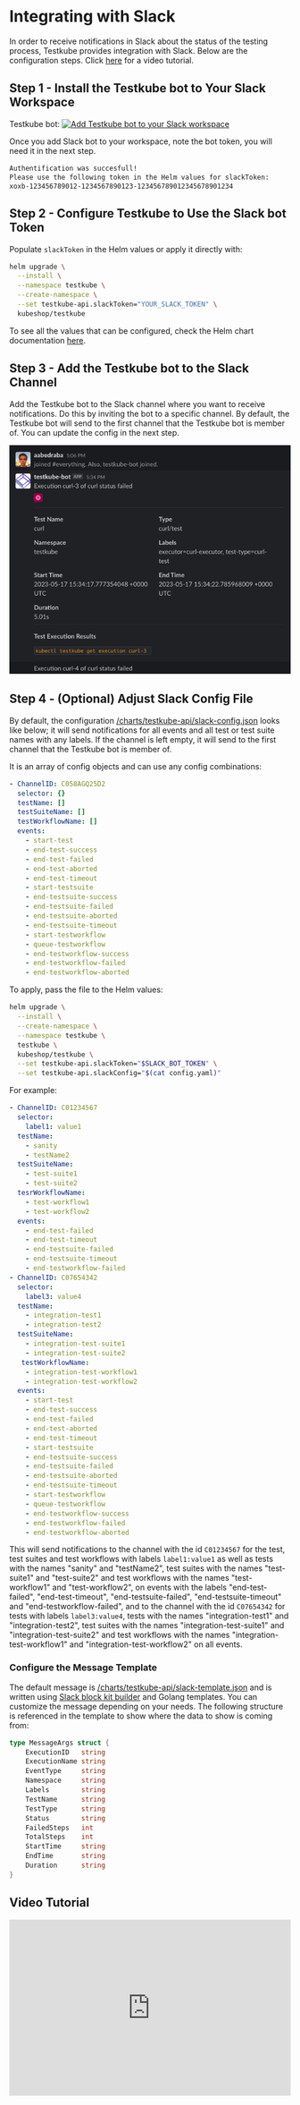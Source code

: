 # Integrating with Slack

In order to receive notifications in Slack about the status of the testing process, Testkube provides integration with Slack. Below are the configuration steps. Click [here](#video-tutorial) for a video tutorial.

## Step 1 - Install the Testkube bot to Your Slack Workspace

Testkube bot:
<a href="https://slack.com/oauth/v2/authorize?client_id=1943550956369.3416932538629&scope=chat:write,chat:write.public,groups:read,channels:read&user_scope="><img alt="Add Testkube bot to your Slack workspace" height="40" width="139" src="https://platform.slack-edge.com/img/add_to_slack.png" srcSet="https://platform.slack-edge.com/img/add_to_slack.png 1x, https://platform.slack-edge.com/img/add_to_slack@2x.png 2x" /></a>

Once you add Slack bot to your workspace, note the bot token, you will need it in the next step.

```
Authentification was succesfull!
Please use the following token in the Helm values for slackToken:
xoxb-123456789012-1234567890123-123456789012345678901234
```

## Step 2 - Configure Testkube to Use the Slack bot Token

Populate `slackToken` in the Helm values or apply it directly with:

```sh
helm upgrade \
  --install \
  --namespace testkube \
  --create-namespace \
  --set testkube-api.slackToken="YOUR_SLACK_TOKEN" \
  kubeshop/testkube
```

To see all the values that can be configured, check the Helm chart documentation [here](/articles/install/install-with-helm). 

## Step 3 - Add the Testkube bot to the Slack Channel

Add the Testkube bot to the Slack channel where you want to receive notifications. Do this by inviting the bot to a specific channel. By default, the Testkube bot will send to the first channel that the Testkube bot is member of. You can update the config in the next step.

![Add Testkube bot to Slack channel](../img/slack-running-example.png)

## Step 4 - (Optional) Adjust Slack Config File

By default, the configuration [/charts/testkube-api/slack-config.json](https://github.com/kubeshop/helm-charts/blob/704c71fa3b8f0138f983ea9a2fa598ecbe3868ae/charts/testkube-api/slack-config.json) looks like below; it will send notifications for all events and all test or test suite names with any labels.
If the channel is left empty, it will send to the first channel that the Testkube bot is member of.

It is an array of config objects and can use any config combinations:

```yaml title="config.yaml"
- ChannelID: C058AGQ25D2
  selector: {}
  testName: []
  testSuiteName: []
  testWorkflowName: []
  events:
    - start-test
    - end-test-success
    - end-test-failed
    - end-test-aborted
    - end-test-timeout
    - start-testsuite
    - end-testsuite-success
    - end-testsuite-failed
    - end-testsuite-aborted
    - end-testsuite-timeout
    - start-testworkflow
    - queue-testworkflow    
    - end-testworkflow-success
    - end-testworkflow-failed
    - end-testworkflow-aborted
```

To apply, pass the file to the Helm values:

```sh
helm upgrade \
  --install \
  --create-namespace \
  --namespace testkube \
  testkube \
  kubeshop/testkube \
  --set testkube-api.slackToken="$SLACK_BOT_TOKEN" \
  --set testkube-api.slackConfig="$(cat config.yaml)"
```

For example:

```yaml title="config.yaml"
- ChannelID: C01234567
  selector:
    label1: value1
  testName:
    - sanity
    - testName2
  testSuiteName:
    - test-suite1
    - test-suite2
  tesrWorkflowName:
    - test-workflow1
    - test-workflow2  
  events:
    - end-test-failed
    - end-test-timeout
    - end-testsuite-failed
    - end-testsuite-timeout
    - end-testworkflow-failed
- ChannelID: C07654342
  selector:
    label3: value4
  testName:
    - integration-test1
    - integration-test2
  testSuiteName:
    - integration-test-suite1
    - integration-test-suite2
   testWorkflowName:
    - integration-test-workflow1
    - integration-test-workflow2 
  events:
    - start-test
    - end-test-success
    - end-test-failed
    - end-test-aborted
    - end-test-timeout
    - start-testsuite
    - end-testsuite-success
    - end-testsuite-failed
    - end-testsuite-aborted
    - end-testsuite-timeout
    - start-testworkflow
    - queue-testworkflow    
    - end-testworkflow-success
    - end-testworkflow-failed
    - end-testworkflow-aborted
```

This will send notifications to the channel with the id `C01234567` for the test, test suites and test workflows with labels `label1:value1` as well as tests with the names "sanity" and "testName2", test suites with the names "test-suite1" and "test-suite2" and test workflows with the names "test-workflow1" and "test-workflow2", on events with the labels "end-test-failed", "end-test-timeout", "end-testsuite-failed", "end-testsuite-timeout" and "end-testworkflow-failed", and to the channel with the id `C07654342` for tests with labels `label3:value4`, tests with the names "integration-test1" and "integration-test2", test suites with the names "integration-test-suite1" and "integration-test-suite2" and test workflows with the names "integration-test-workflow1" and "integration-test-workflow2" on all events.

### Configure the Message Template

The default message is [/charts/testkube-api/slack-template.json](https://github.com/kubeshop/helm-charts/blob/311ff9f6fc38dfb5196b91a6f63ee7d3f59f7f4b/charts/testkube-api/slack-template.json) and is written using [Slack block kit builder](https://app.slack.com/block-kit-builder) and Golang templates. You can customize the message depending on your needs. The following structure is referenced in the template to show where the data to show is coming from:

```go
type MessageArgs struct {
	ExecutionID   string
	ExecutionName string
	EventType     string
	Namespace     string
	Labels        string
	TestName      string
	TestType      string
	Status        string
	FailedSteps   int
	TotalSteps    int
	StartTime     string
	EndTime       string
	Duration      string
}
```

## Video Tutorial

<iframe width="100%" height="315" src="https://www.youtube.com/embed/iaiiDilAyMY" title="YouTube video player" frameborder="0" allow="accelerometer; autoplay; clipboard-write; encrypted-media; gyroscope; picture-in-picture; web-share" allowfullscreen></iframe>
